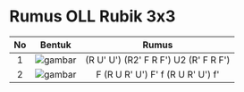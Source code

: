 # Rumus OLL Rubik 3x3

| No | Bentuk | Rumus | 
|:--:|:--:|:--:|
| 1 | ![gambar](https://github.com/FII14/rumus-oll-rubik-3x3/blob/main/gambar/20230812_093750.jpg) | (R U' U') (R2' F R F') U2 (R' F R F') |
| 2 | ![gambar](https://github.com/FII14/rumus-oll-rubik-3x3/blob/main/gambar/20230812_093932.jpg) | F (R U R' U') F' f (R U R' U') f' |
